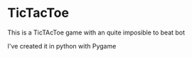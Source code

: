 # TicTacToe
This is a TicTAcToe game with an quite imposible to beat bot

I've created it in python with Pygame
